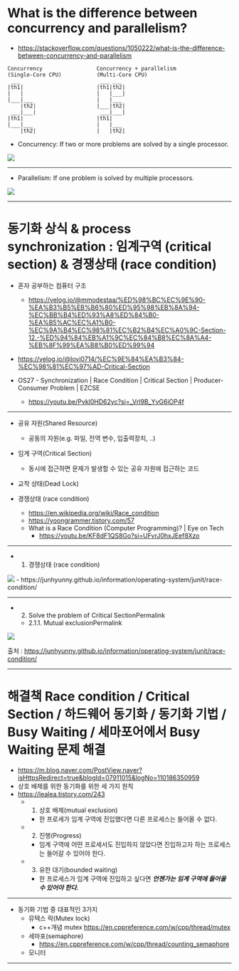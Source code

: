 # What is the difference between concurrency and parallelism?

- https://stackoverflow.com/questions/1050222/what-is-the-difference-between-concurrency-and-parallelism
```
Concurrency                 Concurrency + parallelism
(Single-Core CPU)           (Multi-Core CPU)
 ___                         ___ ___
|th1|                       |th1|th2|
|   |                       |   |___|
|___|___                    |   |___
    |th2|                   |___|th2|
 ___|___|                    ___|___|
|th1|                       |th1|
|___|___                    |   |___
    |th2|                   |   |th2|
```
- Concurrency: If two or more problems are solved by a single processor.
<img src="https://i.stack.imgur.com/OdYWr.gif" />

<hr>

- Parallelism: If one problem is solved by multiple processors.
<img src="https://i.stack.imgur.com/RRF1J.gif" />
<hr>


# 동기화 상식 & process synchronization : 임계구역 (critical section) & 경쟁상태 (race condition)

- 혼자 공부하는 컴퓨터 구조
  - https://velog.io/@mmodestaa/%ED%98%BC%EC%9E%90-%EA%B3%B5%EB%B6%80%ED%95%98%EB%8A%94-%EC%BB%B4%ED%93%A8%ED%84%B0-%EA%B5%AC%EC%A1%B0-%EC%9A%B4%EC%98%81%EC%B2%B4%EC%A0%9C-Section-12.-%ED%94%84%EB%A1%9C%EC%84%B8%EC%8A%A4-%EB%8F%99%EA%B8%B0%ED%99%94

- https://velog.io/@lovi0714/%EC%9E%84%EA%B3%84-%EC%98%81%EC%97%AD-Critical-Section
- OS27 - Synchronization | Race Condition | Critical Section | Producer-Consumer Problem | EZCSE
  - https://youtu.be/Pvkl0HD62yc?si=_Vrl9B_YvG6iOP4f

<hr>

- 공유 자원(Shared Resource)
  - 공동의 자원(e.g.  파일, 전역 변수, 입출력장치, ..)
- 임계 구역(Critical Section)
  - 동시에 접근하면 문제가 발생할 수 있는 공유 자원에 접근하는 코드

- 교착 상태(Dead Lock)
- 경쟁상태 (race condition)
  - https://en.wikipedia.org/wiki/Race_condition
  - https://yoongrammer.tistory.com/57
  - What is a Race Condition (Computer Programming)? | Eye on Tech
    - https://youtu.be/KF8dF1QS8Go?si=UFvrJ0hxJEef8Xzo

<hr>

- 1. 경쟁상태 (race condition)
<img src="https://junhyunny.github.io/images/race-condition-1.JPG" />
- https://junhyunny.github.io/information/operating-system/junit/race-condition/

<hr>

- 2. Solve the problem of Critical SectionPermalink
  - 2.1.1. Mutual exclusionPermalink
<img src="https://junhyunny.github.io/images/race-condition-2.JPG" />

출처 : https://junhyunny.github.io/information/operating-system/junit/race-condition/

<hr>

# 해결책 Race condition / Critical Section / 하드웨어 동기화 / 동기화 기법 / Busy Waiting / 세마포어에서 Busy Waiting 문제 해결
- https://m.blog.naver.com/PostView.naver?isHttpsRedirect=true&blogId=07911015&logNo=110186350959
- 상호 배제를 위한 동기화를 위한 세 가지 원칙
- https://lealea.tistory.com/243
  - 1. 상호 배제(mutual exclusion)
    - 한 프로세가 임계 구역에 진입했다면 다른 프로세스는 들어올 수 없다.
  - 2. 진행(Progress)
    - 임계 구역에 어떤 프로세서도 진입하지 않았다면 진입하고자 하는 프로세스는 들어갈 수 있어야 한다.
  - 3. 유한 대기(bounded waiting)
    - 한 프로세스가 임계 구역에 진입하고 싶다면 <I><strong><em>언젠가는 임계 구역에 들어올 수 있어야 한다.</em></strong></I>
 
 <hr>
 
 - 동기화 기법 중 대표적인 3가지
   - 뮤텍스 락(Mutex lock)
     - c++개념 mutex https://en.cppreference.com/w/cpp/thread/mutex
   - 세마포(semaphore)
     - https://en.cppreference.com/w/cpp/thread/counting_semaphore
   - 모니터
  
  <hr>

